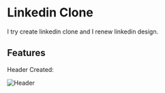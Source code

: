# Linkedin Clone

I try create linkedin clone and I renew linkedin design.

## Features

Header Created:

![Header](https://github.com/berataras/linkedin-clone/public/steps/blob/linkedin-header.png)
